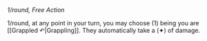 *1/round, Free Action*

1/round, at any point in your turn, you may choose (1) being you are [[Grappled ↶|Grappling]]. They automatically take a (✦) of damage.